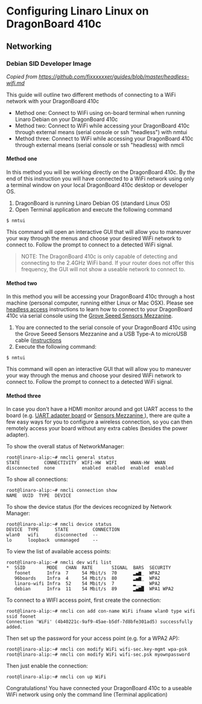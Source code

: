 # Configuring Linaro Linux on DragonBoard 410c

## Networking

### Debian SID Developer Image

_Copied from https://github.com/fixxxxxxer/guides/blob/master/headless-wifi.md_

This guide will outline two different methods of connecting to a WiFi network with your DragonBoard 410c

- Method one: Connect to WiFi using on-board terminal when running Linaro Debian on your DragonBoard 410c
- Method two: Connect to WiFi while accessing your DragonBoard 410c through external means (serial console or ssh "headless") with nmtui
- Method three: Connect to WiFi while accessing your DragonBoard 410c through external means (serial console or ssh "headless) with nmcli

#### Method one

In this method you will be working directly on the DragonBoard 410c. By the end of this instruction you will have connected to a WiFi network using only a terminal window on your local DragonBoard 410c desktop or developer OS.

1. DragonBoard is running Linaro Debian OS (standard Linux OS)
2. Open Terminal application and execute the following command

`$ nmtui`

This command will open an interactive GUI that will allow you to maneuver your way through the menus and choose your desired WiFi network to connect to. Follow the prompt to connect to a detected WiFi signal.

> NOTE: The DragonBoard 410c is only capable of detecting and connecting to the 2.4GHz WiFi band. If your router does not offer this frequency, the GUI will not show a useable network to connect to.

#### Method two

In this method you will be accessing your DragonBoard 410c through a host machine (personal computer, running either Linux or Mac OSX). Please see [headless access](headless-access.md) instructions to learn how to connect to your DragonBoard 410c via serial console using the [Grove Seeed Sensors Mezzanine](https://www.96boards.org/product/sensors-mezzanine/).

1. You are connected to the serial console of your DragonBoard 410c using the Grove Seeed Sensors Mezzanine and a USB Type-A to microUSB cable ([instructions](headless-access.md)
2. Execute the following command:

`$ nmtui`

This command will open an interactive GUI that will allow you to maneuver your way through the menus and choose your desired WiFi network to connect to. Follow the prompt to connect to a detected WiFi signal.

#### Method three

In case you don't have a HDMI monitor around and got UART access to the board (e.g. [UART adapter board](https://www.96boards.org/products/mezzanine/uarts/) or [Sensors Mezzanine
](https://www.96boards.org/products/mezzanine/sensors-mezzanine/)), there are quite a few easy ways for you to configure a wireless connection, so you can then remotely access your board without any extra cables (besides the power adapter).

To show the overall status of NetworkManager:

```shell
root@linaro-alip:~# nmcli general status
STATE         CONNECTIVITY  WIFI-HW  WIFI     WWAN-HW  WWAN    
disconnected  none          enabled  enabled  enabled  enabled
```

To show all connections:

```shell
root@linaro-alip:~# nmcli connection show
NAME  UUID  TYPE  DEVICE
```

To show the device status (for the devices recognized by Network Manager:

```shell
root@linaro-alip:~# nmcli device status
DEVICE  TYPE      STATE         CONNECTION
wlan0   wifi      disconnected  --         
lo      loopback  unmanaged     --         
```

To view the list of available access points:

```shell
root@linaro-alip:~# nmcli dev wifi list
*  SSID        MODE   CHAN  RATE       SIGNAL  BARS  SECURITY  
   foonet      Infra  7     54 Mbit/s  70      ▂▄▆_  WPA2      
   96boards    Infra  4     54 Mbit/s  80      ▂▄▆_  WPA2      
   linaro-wifi Infra  52    54 Mbit/s  7       ▂___  WPA2      
   debian      Infra  11    54 Mbit/s  89      ▂▄▆█  WPA1 WPA2
```

To connect to a WIFI access point, first create the connection:

```shell
root@linaro-alip:~# nmcli con add con-name WiFi ifname wlan0 type wifi ssid foonet
Connection 'WiFi' (4b40221c-9af9-45ae-b5df-7d8bfe301ad5) successfully added.
```

Then set up the password for your access point (e.g. for a WPA2 AP):

```shell
root@linaro-alip:~# nmcli con modify WiFi wifi-sec.key-mgmt wpa-psk
root@linaro-alip:~# nmcli con modify WiFi wifi-sec.psk myownpassword
```

Then just enable the connection:

```shell
root@linaro-alip:~# nmcli con up WiFi
```


Congratulations! You have connected your DragonBoard 410c to a useable WiFi network using only the command line (Terminal application)

